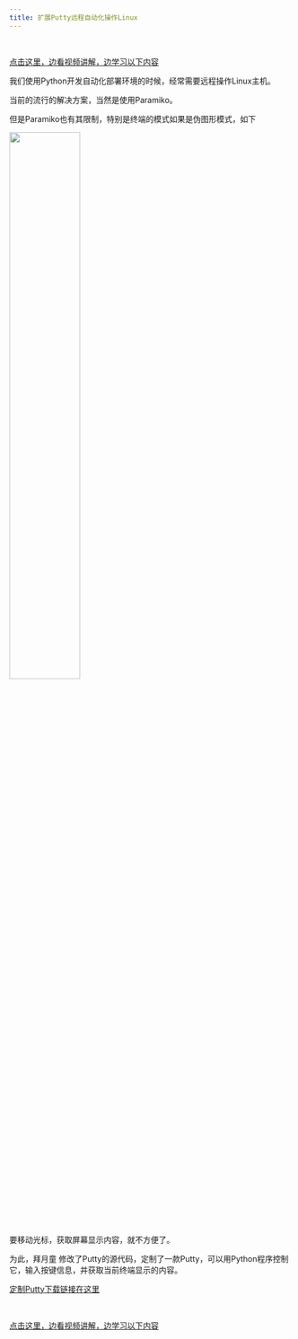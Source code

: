 ```yaml
---
title: 扩展Putty远程自动化操作Linux
---
```



<br>

[点击这里，边看视频讲解，边学习以下内容](https://www.bilibili.com/video/av74106411/?p=48) 


我们使用Python开发自动化部署环境的时候，经常需要远程操作Linux主机。

当前的流行的解决方案，当然是使用Paramiko。

但是Paramiko也有其限制，特别是终端的模式如果是伪图形模式，如下

<img src='http://www.serverlab.ca/imgs/figures/29-figure-01.png' width='50%'/>

要移动光标，获取屏幕显示内容，就不方便了。

为此，拜月童 修改了Putty的源代码，定制了一款Putty，可以用Python程序控制它，输入按键信息，并获取当前终端显示的内容。


[定制Putty下载链接在这里]()


<br>

[点击这里，边看视频讲解，边学习以下内容](https://www.bilibili.com/video/av74106411/?p=49) 